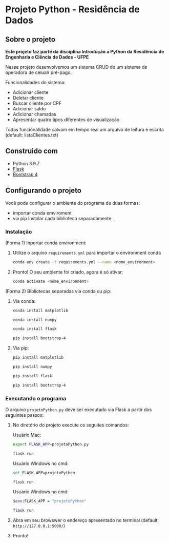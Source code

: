 # Projeto Python - Residência de Dados

## Sobre o projeto
**Este projeto faz parte da disciplina Introdução a Python da Residência de Engenharia e Ciência de Dados - UFPE**

Nesse projeto desenvolvemos um sistema CRUD de um sistema de operadora de celualr pré-pago.

Funcionalidades do sistema:
* Adicionar cliente
* Deletar cliente
* Buscar cliente por CPF
* Adicionar saldo
* Adicionar chamadas
* Apresentar quatro tipos diferentes de visualização

Todas funcionalidade salvam em tempo real um arquivo de leitura e escrita (default: listaClientes.txt)

## Construido com
* Python 3.9.7
* [Flask](https://flask.palletsprojects.com/en/2.0.x/)
* [Bootstrap 4](https://getbootstrap.com/docs/4.0/)


## Configurando o projeto
Você pode configurar o ambiente do programa de duas formas:
* importar conda emviroment
* via pip instalar cada biblioteca separadamente

### Instalação

(Forma 1) Inportar conda environment:
1. Utilize o arquivo `requirements.yml` para importar o environment conda
    ```sh
    conda env create -f requirements.yml --name <nome_environment>
    ```
2. Pronto! O seu ambiente foi criado, agora é só ativar:
    ```sh
    conda activate <nome_environment>
    ```

(Forma 2) Bibliotecas separadas via conda ou pip:
1. Via conda:
    ```sh
    conda install matplotlib
    ```
    ```sh
    conda install numpy
    ```
    ```sh
    conda install flask
    ```
    ```sh
    pip install bootstrap-4
    ```

2. Via pip:
    ```sh
    pip install matplotlib
    ```
    ```sh
    pip install numpy
    ```
    ```sh
    pip install flask
    ```
    ```sh
    pip install bootstrap-4
    ```

### Executando o programa
O arquivo `projetoPython.py` deve ser executado via Flask a partir dos seguintes passos:

1. No diretório do projeto execute os seguites comandos:

    Usuário Mac:
     ```sh
    export FLASK_APP=projetoPython.py
    ```
    ```sh
    flask run
    ```

    Usuário Windows no cmd:
     ```sh
    set FLASK_APP=projetoPython
    ```
    ```sh
    flask run
    ```

    Usuário Windows no cmd:
     ```sh
    $env:FLASK_APP = "projetoPython"
    ```
    ```sh
    flask run
    ```

2. Abra em seu browswer o endereço apresentado no terminal (default: `http://127.0.0.1:5000/`)

3. Pronto!


